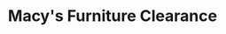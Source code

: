 ---
title: "Macy's Furniture Clearance"
url: /tukwila/macys-furniture-clearance/
shop: furniture
---